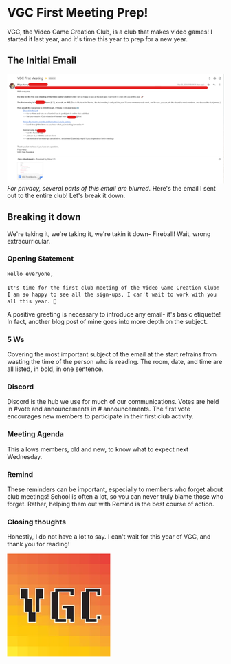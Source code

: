 # VGC First Meeting Prep!

VGC, the Video Game Creation Club, is a club that makes video games! I started it last year, and it's time this year to prep for a new year. 
## The Initial Email
!["Initial email"](https://github.com/CaptainSapphire/PH-s-Blog/blob/main/assets/September%202024/vgc-email.png?raw=true)
*For privacy, several parts of this email are blurred.*
Here's the email I sent out to the entire club! Let's break it down.
## Breaking it down
We're taking it, we're taking it, we're takin it down- Fireball! Wait, wrong extracurricular. 
### Opening Statement
```
Hello everyone,

It's time for the first club meeting of the Video Game Creation Club! I am so happy to see all the sign-ups, I can't wait to work with you all this year. 🚀
```
A positive greeting is necessary to introduce any email- it's basic etiquette! In fact, another blog post of mine goes into more depth on the subject.
### 5 Ws
Covering the most important subject of the email at the start refrains from wasting the time of the person who is reading. The room, date, and time are all listed, in bold, in one sentence.  
### Discord
Discord is the hub we use for much of our communications. Votes are held in #vote and announcements in # announcements. The first vote encourages new members to participate in their first club activity. 
### Meeting Agenda
This allows members, old and new, to know what to expect next Wednesday. 
### Remind
These reminders can be important, especially to members who forget about club meetings! School is often a lot, so you can never truly blame those who forget. Rather, helping them out with Remind is the best course of action.
### Closing thoughts
Honestly, I do not have a lot to say. I can't wait for this year of VGC, and thank you for reading!

!["VGC logo"](https://github.com/CaptainSapphire/PH-s-Blog/blob/main/assets/September%202024/vgclogo.png?raw=true)
